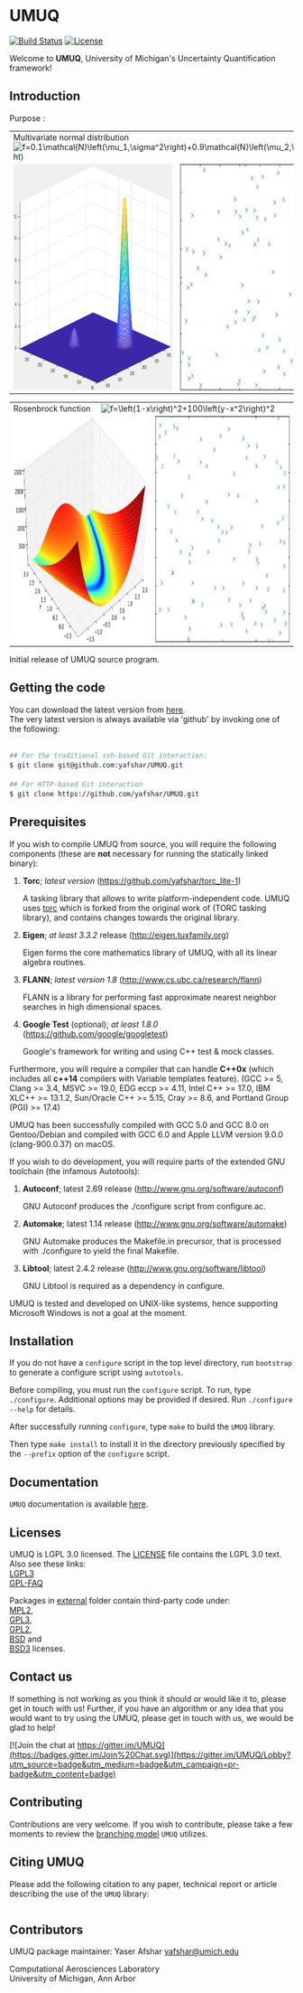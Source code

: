 UMUQ
====

[![Build Status](https://travis-ci.com/yafshar/UMUQ.svg?token=aY1dW9PfH9SMySdB6Pzy&branch=develop)](https://travis-ci.com/yafshar/UMUQ)
[![License](https://img.shields.io/badge/license-LGPL--3.0-blue.svg)](LICENSE)

Welcome to **UMUQ**, University of Michigan's Uncertainty Quantification framework!

Introduction
------------

Purpose :

<table>
  <tr>
    <td colspan="2"> Multivariate normal distribution  &nbsp; &nbsp;
    <img src="https://latex.codecogs.com/svg.latex?&space;f=0.1\mathcal{N}\left(\mu_1,\sigma^2\right)+0.9\mathcal{N}\left(\mu_2,\sigma^2\right)" title="f=0.1\mathcal{N}\left(\mu_1,\sigma^2\right)+0.9\mathcal{N}\left(\mu_2,\sigma^2\right)" />
    </td>
</td>
  </tr>
  <tr>
    <td> <img src="./docs/two_Gaussian.png?raw=true" width="400" height="400"> </td>
    <td> <img src="./docs/two_Gaussian.gif?raw=true" width="400" height="400"> </td>
  </tr>
</table>

<table>
  <tr>
    <td colspan="2"> Rosenbrock function  &nbsp; &nbsp; <img src="https://latex.codecogs.com/svg.latex?&space;f=\left(1-x\right)^2+100\left(y-x^2\right)^2" title="f=\left(1-x\right)^2+100\left(y-x^2\right)^2" /> </td>
</td>
  </tr>
  <tr>
    <td> <img src="./docs/Rosenbrock.png?raw=true" width="400" height="400"> </td>
    <td> <img src="./docs/Rosenbrock.gif?raw=true" width="400" height="400"> </td>
  </tr>
</table>

Initial release of UMUQ source program.

Getting the code
------------

You can download the latest version from [here](https://github.com/yafshar/UMUQ).<br>
The very latest version is always available via 'github' by invoking one of the following:

````bash

## For the traditional ssh-based Git interaction:
$ git clone git@github.com:yafshar/UMUQ.git

## For HTTP-based Git interaction
$ git clone https://github.com/yafshar/UMUQ.git

````

Prerequisites
------------

If you wish to compile UMUQ from source, you will require the following components (these are **not** necessary for running the statically linked binary):

1. **Torc**; _latest version_ (<https://github.com/yafshar/torc_lite-1>)

   A tasking library that allows to write platform-independent code.
   UMUQ uses [torc](https://github.com/yafshar/torc_lite-1) which is forked from the original work of (TORC tasking library), and contains changes towards the original library.

2. **Eigen**; _at least 3.3.2_ release (<http://eigen.tuxfamily.org>)

   Eigen forms the core mathematics library of UMUQ, with all its linear algebra routines.

3. **FLANN**; _latest version 1.8_ (<http://www.cs.ubc.ca/research/flann>)

   FLANN is a library for performing fast approximate nearest neighbor searches in high dimensional spaces.

4. **Google Test** (optional); _at least 1.8.0_ (<https://github.com/google/googletest>)

   Google's framework for writing and using C++ test & mock classes.

Furthermore, you will require a compiler that can handle **C++0x** (which includes all **c++14** compilers with Variable templates feature). 
(GCC >= 5, Clang >= 3.4, MSVC >= 19.0, EDG eccp >= 4.11, Intel C++ >= 17.0, IBM XLC++ >= 13.1.2, Sun/Oracle C++ >= 5.15, Cray >= 8.6, and Portland Group (PGI) >= 17.4)

UMUQ has been successfully compiled with GCC 5.0 and GCC 8.0 on Gentoo/Debian and compiled with GCC 6.0 and Apple LLVM version 9.0.0 (clang-900.0.37) on macOS.

If you wish to do development, you will require parts of the extended GNU toolchain (the infamous Autotools):

1. **Autoconf**; latest 2.69 release (<http://www.gnu.org/software/autoconf>)

   GNU Autoconf produces the ./configure script from configure.ac.

2. **Automake**; latest 1.14 release (<http://www.gnu.org/software/automake>)

   GNU Automake produces the Makefile.in precursor, that is processed with ./configure to yield the final Makefile.

3. **Libtool**; latest 2.4.2 release (<http://www.gnu.org/software/libtool>)

   GNU Libtool is required as a dependency in configure.

UMUQ is tested and developed on UNIX-like systems, hence supporting Microsoft Windows is not a goal at the moment.

Installation
------------

If you do not have a `configure` script in the top level directory, run `bootstrap` to generate a configure script using `autotools`.

Before compiling, you must run the `configure` script. To run, type `./configure`. Additional options may be provided if desired. Run `./configure --help` for details.

After successfully running `configure`, type `make` to build the `UMUQ` library.

Then type `make install` to install it in the directory previously specified by the `--prefix` option of the `configure` script.

Documentation
-------------

`UMUQ` documentation is available [here](https://github.com/yafshar/UMUQ).

Licenses
------------

UMUQ is LGPL 3.0 licensed. The [LICENSE](https://github.com/yafshar/UMUQ/blob/master/LICENSE) file contains the LGPL 3.0 text. Also see these links:<br>
    [LGPL3](https://www.gnu.org/licenses/lgpl-3.0.en.html)<br>
    [GPL-FAQ](https://www.gnu.org/licenses/gpl-faq.html)

Packages in [external](https://github.com/yafshar/UMUQ/tree/master/external) folder contain third-party code under:<br>
[MPL2](https://www.mozilla.org/en-US/MPL/2.0),<br>
[GPL3](https://www.gnu.org/licenses/gpl-3.0.html),<br>
[GPL2](https://www.gnu.org/licenses/gpl-2.0.html),<br>
[BSD](https://github.com/eigenteam/eigen-git-mirror/blob/72741bba73c97bdd1a16896ad3eed6934ea4ccb6/COPYING.BSD) and<br>
[BSD3](https://github.com/mariusmuja/flann/blob/f3a17cd3f94a0e9dd8f6a55bce11536c50d4fb24/COPYING) licenses.

Contact us
------------

If something is not working as you think it should or would like it to, please get in touch with us! Further, if you have an algorithm or any idea that you would want to try using the UMUQ, please get in touch with us, we would be glad to help!

[![Join the chat at https://gitter.im/UMUQ](https://badges.gitter.im/Join%20Chat.svg)](https://gitter.im/UMUQ/Lobby?utm_source=badge&utm_medium=badge&utm_campaign=pr-badge&utm_content=badge)

Contributing
------------

Contributions are very welcome.  If you wish to contribute, please take a few moments to review the [branching model](http://nvie.com/posts/a-successful-git-branching-model/) `UMUQ` utilizes.

Citing UMUQ
-------

Please add the following citation to any paper, technical report or article describing the use of the `UMUQ` library:

```bibtex

```

Contributors
------------

UMUQ package maintainer: Yaser Afshar <yafshar@umich.edu>

Computational Aerosciences Laboratory<br>
University of Michigan, Ann Arbor
